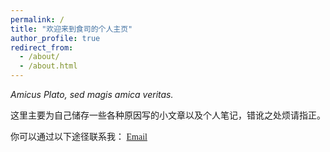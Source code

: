 ```yaml
---
permalink: /
title: "欢迎来到食司的个人主页"
author_profile: true
redirect_from: 
  - /about/
  - /about.html
---
```


*Amicus Plato, sed magis amica veritas.*<br>

<font face="宋体">
这里主要为自己储存一些各种原因写的小文章以及个人笔记，错讹之处烦请指正。<br>

你可以通过以下途径联系我：
[Email](salvepatria@163.com)
